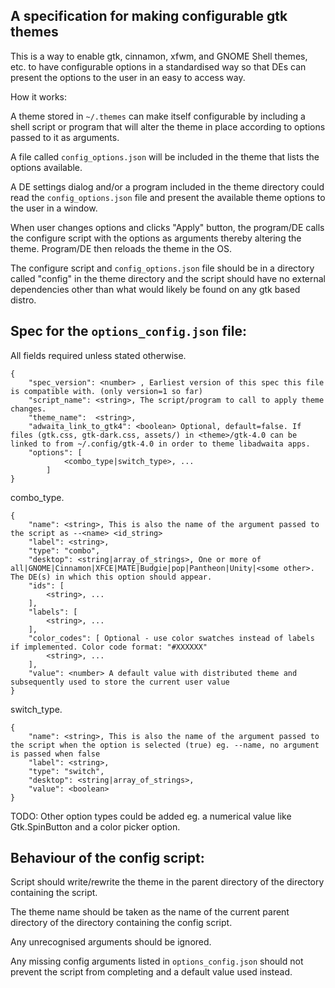 ## A specification for making configurable gtk themes

This is a way to enable gtk, cinnamon, xfwm, and GNOME Shell themes, etc. to have configurable options in a standardised way so that DEs can present the options to the user in an easy to access way.

How it works:

A theme stored in `~/.themes` can make itself configurable by including a shell script or program that will alter the theme in place according to options passed to it as arguments.

A file called `config_options.json` will be included in the theme that lists the options available.

A DE settings dialog and/or a program included in the theme directory could read the `config_options.json` file and present the available theme options to the user in a window.

When user changes options and clicks "Apply" button, the program/DE calls the configure script with the options as arguments thereby altering the theme. Program/DE then reloads the theme in the OS.

The configure script and `config_options.json` file should be in a directory called "config" in the theme directory and the script should have no external dependencies other than what would likely be found on any gtk based distro.

## Spec for the `options_config.json` file:

All fields required unless stated otherwise.
```
{
    "spec_version": <number> , Earliest version of this spec this file is compatible with. (only version=1 so far)
    "script_name": <string>, The script/program to call to apply theme changes.
    "theme_name":  <string>,
    "adwaita_link_to_gtk4": <boolean> Optional, default=false. If files (gtk.css, gtk-dark.css, assets/) in <theme>/gtk-4.0 can be linked to from ~/.config/gtk-4.0 in order to theme libadwaita apps.
    "options": [ 
            <combo_type|switch_type>, ...
        ]
}
```
combo_type. 
```
{
    "name": <string>, This is also the name of the argument passed to the script as --<name> <id_string>
    "label": <string>, 
    "type": "combo",
    "desktop": <string|array_of_strings>, One or more of all|GNOME|Cinnamon|XFCE|MATE|Budgie|pop|Pantheon|Unity|<some other>. The DE(s) in which this option should appear.
    "ids": [
        <string>, ...
    ],
    "labels": [
        <string>, ...
    ],
    "color_codes": [ Optional - use color swatches instead of labels if implemented. Color code format: "#XXXXXX"
        <string>, ...
    ],
    "value": <number> A default value with distributed theme and subsequently used to store the current user value
}
```
switch_type.
```
{
    "name": <string>, This is also the name of the argument passed to the script when the option is selected (true) eg. --name, no argument is passed when false
    "label": <string>,
    "type": "switch",
    "desktop": <string|array_of_strings>,
    "value": <boolean>
}
```
TODO: Other option types could be added eg. a numerical value like Gtk.SpinButton and a color picker option.

## Behaviour of the config script:

Script should write/rewrite the theme in the parent directory of the directory containing the script.

The theme name should be taken as the name of the current parent directory of the directory containing the config script.

Any unrecognised arguments should be ignored.

Any missing config arguments listed in `options_config.json` should not prevent the script from completing and a default value used instead.
